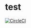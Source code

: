 # test
[![CircleCI](https://circleci.com/gh/vgeorgescu/test/tree/master.svg?style=svg)](https://circleci.com/gh/vgeorgescu/test/tree/master)